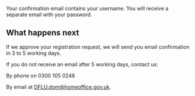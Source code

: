 Your confirmation email contains your username. You will receive a separate email with your password.

## What happens next

If we approve your registration request, we will send you email confirmation in 3 to 5 working days.

If you do not receive an email after 5 working days, contact us:


<div class="govuk-inset-text">
By phone on 0300 105 0248

By email at <a href="mailto:DFLU.dom@homeoffice.gov.uk" class="govuk-link">DFLU.dom@homeoffice.gov.uk</a>.
</div>
